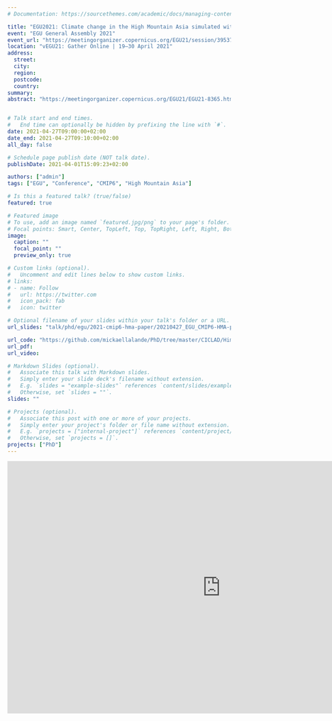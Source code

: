 ```yaml
---
# Documentation: https://sourcethemes.com/academic/docs/managing-content/

title: "EGU2021: Climate change in the High Mountain Asia simulated with CMIP6 models"
event: "EGU General Assembly 2021"
event_url: "https://meetingorganizer.copernicus.org/EGU21/session/39537"
location: "vEGU21: Gather Online | 19–30 April 2021"
address:
  street:
  city:
  region:
  postcode:
  country:
summary:
abstract: "https://meetingorganizer.copernicus.org/EGU21/EGU21-8365.html"


# Talk start and end times.
#   End time can optionally be hidden by prefixing the line with `#`.
date: 2021-04-27T09:00:00+02:00
date_end: 2021-04-27T09:10:00+02:00
all_day: false

# Schedule page publish date (NOT talk date).
publishDate: 2021-04-01T15:09:23+02:00

authors: ["admin"]
tags: ["EGU", "Conference", "CMIP6", "High Mountain Asia"]

# Is this a featured talk? (true/false)
featured: true

# Featured image
# To use, add an image named `featured.jpg/png` to your page's folder.
# Focal points: Smart, Center, TopLeft, Top, TopRight, Left, Right, BottomLeft, Bottom, BottomRight.
image:
  caption: ""
  focal_point: ""
  preview_only: true

# Custom links (optional).
#   Uncomment and edit lines below to show custom links.
# links:
# - name: Follow
#   url: https://twitter.com
#   icon_pack: fab
#   icon: twitter

# Optional filename of your slides within your talk's folder or a URL.
url_slides: "talk/phd/egu/2021-cmip6-hma-paper/20210427_EGU_CMIP6-HMA-paper_LALANDE.pdf"

url_code: "https://github.com/mickaellalande/PhD/tree/master/CICLAD/Himalaya/CMIP6_HMA_paper"
url_pdf:
url_video:

# Markdown Slides (optional).
#   Associate this talk with Markdown slides.
#   Simply enter your slide deck's filename without extension.
#   E.g. `slides = "example-slides"` references `content/slides/example-slides.md`.
#   Otherwise, set `slides = ""`.
slides: ""

# Projects (optional).
#   Associate this post with one or more of your projects.
#   Simply enter your project's folder or file name without extension.
#   E.g. `projects = ["internal-project"]` references `content/project/deep-learning/index.md`.
#   Otherwise, set `projects = []`.
projects: ["PhD"]
---
```


<iframe src="https://docs.google.com/presentation/d/e/2PACX-1vS_zF_HQO40vzgR-qrgQfOIdi29wsVR-5zoQRze1n4u7k6vZtMrLsOONfi0uZ3PnqxTdkL5A9nbJSwy/embed?start=false&loop=false&delayms=3000" frameborder="0" width="960" height="569" allowfullscreen="true" mozallowfullscreen="true" webkitallowfullscreen="true"></iframe>
